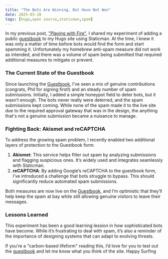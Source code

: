 ```yaml
---
title: "The Bots Are Winning, But Have Not Won"
date: 2025-03-28
tags: [hugo,open source,staticman,spam]
---
```


In my previous post, ["Playing with Fire"](/posts/2024/09/playing-with-fire-an-experiment-with-bots/), I shared my experiment of adding a public [guestbook](/guestbook) to my Hugo site using Staticman. At the time, I knew it was only a matter of time before bots would find the form and start spamming it. Unfortunately my homebrew anti-spam measure did not work as intended, and there was a volume of spam being submitted that required additional measures to mitigate or prevent.

### The Current State of the Guestbook

Since launching the [Guestbook](/guestbook), I’ve seen a mix of genuine contributions (congrats, Phil for signing first!) and an steady number of spam submissions. Initially, I added a simple honeypot field to deter bots, but it wasn’t enough. The bots never really were deterred, and the spam submissions kept coming. While none of the spam made it to the live site due to the required approval gateway that was in the design, the anything that's not a genuine submission became a nuisance to manage.

### Fighting Back: Akismet and reCAPTCHA

To address the growing spam problem, I recently enabled two additional layers of protection to the Guestbook form:

1. **Akismet**: This service helps filter out spam by analyzing submissions and flagging suspicious ones. It’s widely used and integrates seamlessly with Staticman.
2. **reCAPTCHA**: By adding Google’s reCAPTCHA to the guestbook form, I’ve introduced a challenge that bots struggle to bypass. This should significantly reduce automated spam submissions.

Both measures are now live on the [Guestbook](/guestbook), and I’m optimistic that they’ll help keep the spam at bay while still allowing genuine visitors to leave their messages.

### Lessons Learned

This experiment has been a good learning lession in how sophisticated bots have become. While it’s frustrating to deal with spam, it’s also a reminder of the importance of designing systems that can adapt to evolving threats.

If you’re a "carbon-based lifeform" reading this, I’d love for you to test out the [guestbook](/guestbook) and let me know what you think of the site. Happy Surfing